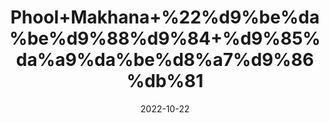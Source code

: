 ---
title: 'Phool+Makhana+%22%d9%be%da%be%d9%88%d9%84+%d9%85%da%a9%da%be%d8%a7%d9%86%db%81'
date: '2022-10-22' 
metatag: '' 
inventory: '0' 
draft: false 
# meta description 
shortDescripton: 'Fox+Nut%22+It+is+rich+in+Nutrients.+Despite+their+diminutive+size%2c+fox+nuts+are+a+nutritious+powerhouse+and+possesses+Anti-aging+Properties.'
description: 'Dry+Fruit+%da%88%d8%b1%d8%a7%d8%a6%db%8c+%d9%81%d8%b1%d9%88%d8%aa'
longdescription: ''
featured: True
# product Price
price: '120.0'
# Product Short Description
shortDescription: 'Fox+Nut%22+It+is+rich+in+Nutrients.+Despite+their+diminutive+size%2c+fox+nuts+are+a+nutritious+powerhouse+and+possesses+Anti-aging+Properties.'
productID: 'A5DDB295-982A-ED11-9968-005056B3A416'
type: 'products'
category: 'Dry+Fruit+%da%88%d8%b1%d8%a7%d8%a6%db%8c+%d9%81%d8%b1%d9%88%d8%aa' 
thumnailproduct: 'https://eraconnect.blob.core.windows.net/product-images/aminsaddiquidawakhana/A5DDB295-982A-ED11-9968-005056B3A416.webp' 
images:
  - image: 'https://eraconnect.blob.core.windows.net/product-images/aminsaddiquidawakhana/A5DDB295-982A-ED11-9968-005056B3A416.webp'  
Variants:
---